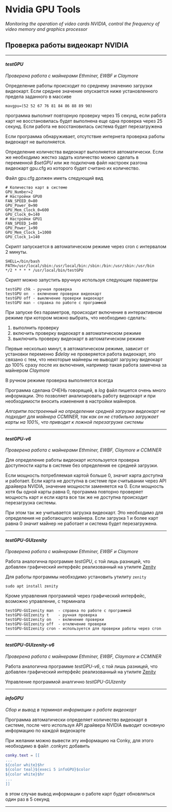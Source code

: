 # Nvidia GPU Tools

*Monitoring the operation of video cards NVIDIA, control the frequency of video memory and graphics processor*

## Проверка работы видеокарт NVIDIA
***
#### *testGPU*

*Проверена работа с майнерами Ethminer, EWBF и Claymore*

Определение работы происходит по среднему значению загрузки видеокарт. Если среднее значение опускается ниже установленного предела заданного в массиве 
```shell
mavgpu=(52 52 67 76 81 84 86 88 89 90)
```
программа выполнит повторную проверку через 15 секунд, если работа карт не восстановилась будет выполнена еще одна проверка через 25 секунд. Если работа не восстановилась система будет перезагружена

Если программа обнаруживает, отсутствие интернета проверка работы видеокарт не выполняется.

Определение количества видеокарт выполняется автоматически. Если же необходимо жестко задать количество можно сделать в переменной *$setGPU* или же подключив файл настроек разгона видеокарт gpu.cfg из которого будет считано их количество.

Файл gpu.cfg должен иметь следующий вид
```shell
# Количество карт в системе
GPU_Number=2
# Настройки GPU0 
FAN_SPEED_0=80
GPU_Power_0=90
GPU_Mem_Clock_0=600
GPU_Clock_0=140
# Настройки GPU1
FAN_SPEED_1=80
GPU_Power_1=90
GPU_Mem_Clock_1=1000
GPU_Clock_1=140
``` 

Скрипт запускается в автоматическом режиме через cron с интервалом 2 минуты.
```shell
SHELL=/bin/bash
PATH=/usr/local/sbin:/usr/local/bin:/sbin:/bin:/usr/sbin:/usr/bin
*/2 * * * * /usr/local/bin/testGPU
```
Скрипт можно запустить вручную используя следующие параметры
```shell
testGPU chk - ручная проверка
testGPU on  - включение проверки видеокарт
testGPU off - выключение проверки видеокарт
testGPU man - справка по работе с программой
```

При запуске без параметров, происходит включение в интерактивном режиме при котором можно выбрать, что необходимо сделать:
1. выполнить проверку
2. включить проверку видеокарт в автоматическом режиме
3. выключить проверку видеокарт в автоматическом режиме

Первые несколько минут, в автоматическом режиме, зависит от установки переменно *$delay* не проверяется работа видеокарт, это связано с тем, что некоторые майнеры не выводят загрузку видеокарт до 100% сразу после их включения, например такая работа замечена за майнером *Claymore* 

В ручном режиме проверка выполняется всегда

Программа сделана ОЧЕНЬ говорящей, в *log* файл пишется очень много информации. Это позволяет анализировать работу видеокарт и при необходимости вносить изменения в настройки майнеров.

*Алгоритм построенный на определении средней загрузки видеокарт не подходит для майнера CCMINER, так как он не стабильно загружает карты на 100%, что приводит к ложной перезагрузке системы*
***
#### *testGPU-v6*

*Проверена работа с майнерами Ethminer, EWBF, Claymore и CCMINER*

Для определение работы видеокарт используется проверка доступности карты в системе без определения ее средней загрузки.

Если мощность потребляемая картой больше 0, значит карта доступна и работает. Если карта не доступна в системе при считывании через API драйвера NVIDIA, значение мощности заменяется на 0. Если мощность хотя бы одной карты равна 0, программа повторно проверяет мощность карт и если карта все так же не доступна происходит перезагрузка системы.

При этом так же учитывается загрузка видеокарт. Это необходимо для определения не работающего майнера. Если загрузка 1 и более карт равна 0 значит майнер не работает и система будет перезагружена.
***
#### *testGPU-GUIzenity*

*Проверена работа с майнерами Ethminer, EWBF и Claymore*

Работа аналогична программе *testGPU*, с той лишь разницей, что добавлен графический интерфейс реализованный на утилите [Zenity](https://wiki.gnome.org/Projects/Zenity)

Для работы программы необходимо установить утилиту `zenity`
```shell
sudo apt install zenity
```
Кроме управления программой через графический интерфейс, возможно управление, с терминала
```shell
testGPU-GUIzenity man  - справка по работе с программой
testGPU-GUIzenity t    - ручная проверка
testGPU-GUIzenity on   - включение проверки
testGPU-GUIzenity off  - отключение проверки
testGPU-GUIzenity cron - используется для проверки работы через cron
```
***
#### *testGPU-GUIzenity-v6*
*Проверена работа с майнерами Ethminer, EWBF, Claymore и CCMINER*

Работа аналогична программе *testGPU-v6*, с той лишь разницей, что добавлен графический интерфейс реализованный на утилите [Zenity](https://wiki.gnome.org/Projects/Zenity)

Управление программой аналгично *testGPU-GUIzenity*
***
#### *infoGPU*
*Сбор и вывод в терминал информации о работе видеокарт*

Программа автоматически определяет количество видеокарт в системе, после чего используя API драйвера NVIDIA выводит основную информацию по каждой видеокарте

При желании можно вывести эту информацию на Conky, для этого необходимо в файл .conkyrc добавить
```lua
conky.text = [[
...
${color white}$hr
${color teal}${execi 5 infoGPU}$color
${color white}$hr
...
]]
```
в этом случае вывод информации о работе карт будет обновляться один раз в 5 секунд
***
